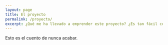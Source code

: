 ```yaml
---
layout: page
title: El proyecto
permalink: /proyecto/
excerpt: ¿Qué me ha llevado a emprender este proyecto? ¿Es tan fácil como parecía?
---
```

Esto es el cuento de nunca acabar.